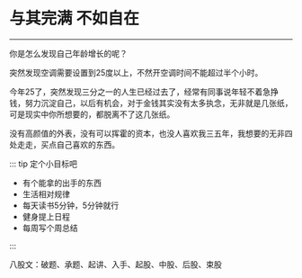 # 与其完满 不如自在

----
你是怎么发现自己年龄增长的呢？

突然发现空调需要设置到25度以上，不然开空调时间不能超过半个小时。

今年25了，突然发现三分之一的人生已经过去了，经常有同事说年轻不着急挣钱，努力沉淀自己，以后有机会，对于金钱其实没有太多执念，无非就是几张纸，可是现实中你所想要的，都脱离不了这几张纸。

没有高颜值的外表，没有可以挥霍的资本，也没人喜欢我三五年，我想要的无非四处走走，买点自己喜欢的东西。

::: tip 定个小目标吧

- 有个能拿的出手的东西
- 生活相对规律
- 每天读书5分钟，5分钟就行
- 健身提上日程
- 每周写个周总结
  
:::

八股文：破题、承题、起讲、入手、起股、中股、后股、束股